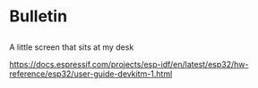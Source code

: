 # Bulletin

##
A little screen that sits at my desk

https://docs.espressif.com/projects/esp-idf/en/latest/esp32/hw-reference/esp32/user-guide-devkitm-1.html

